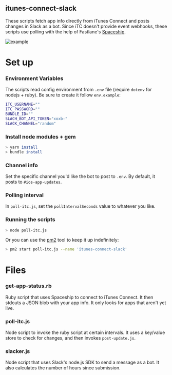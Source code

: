 itunes-connect-slack
--------------------

These scripts fetch app info directly from iTunes Connect and posts changes in Slack as a bot. Since iTC doesn't provide event webhooks, these scripts use polling with the help of Fastlane's [Spaceship](https://github.com/fastlane/fastlane/tree/master/spaceship).

![example](https://raw.githubusercontent.com/erikvillegas/itunes-connect-slack/master/example.png)

# Set up

### Environment Variables

The scripts read config environment from `.env` file (require `dotenv` for nodejs + ruby). Be sure to create it follow `env.example`:

```bash
ITC_USERNAME=""
ITC_PASSWORD=""
BUNDLE_ID=""
SLACH_BOT_API_TOKEN="xoxb-"
SLACK_CHANNEL="random"
```

### Install node modules + gem

```bash
> yarn install
> bundle install
```

### Channel info

Set the specific channel you'd like the bot to post to `.env`. By default, it posts to `#ios-app-updates`.

### Polling interval

In `poll-itc.js`, set the `pollIntervalSeconds` value to whatever you like.

### Running the scripts

```bash
> node poll-itc.js
```

Or you can use the [pm2](https://github.com/Unitech/pm2) tool to keep it up indefinitely:

```bash
> pm2 start poll-itc.js --name 'itunes-connect-slack'
```

# Files

### get-app-status.rb

Ruby script that uses Spaceship to connect to iTunes Connect. It then stdouts a JSON blob with your app info. It only looks for apps that aren't yet live.

### poll-itc.js

Node script to invoke the ruby script at certain intervals. It uses a key/value store to check for changes, and then invokes `post-update.js`.

### slacker.js

Node script that uses Slack's node.js SDK to send a message as a bot. It also calculates the number of hours since submission.
